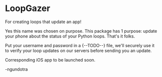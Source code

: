 # LoopGazer
For creating loops that update an app!

Yes this name was chosen on purpose.
This package has 1 purpose: update your phone about the status
of your Python loops. That's it folks.

Put your username and password in a {--TODO--} file, we'll securely 
use it to verify your loop updates on our servers before sending
you an update.

Corresponding iOS app to be launched soon.

-ngundotra
